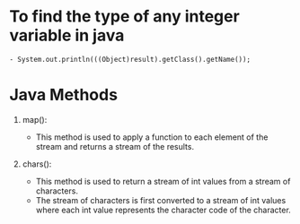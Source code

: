 # To find the type of any integer variable in java
    - System.out.println(((Object)result).getClass().getName());
    
# Java Methods

1. map(): 
    - This method is used to apply a function to each element of the stream and returns a stream of the results.

2. chars(): 
    - This method is used to return a stream of int values from a stream of characters.
    - The stream of characters is first converted to a stream of int values where each int value represents the character code of the character.
